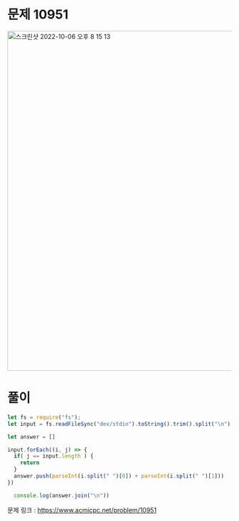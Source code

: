 # 문제 10951

<img width="765" alt="스크린샷 2022-10-06 오후 8 15 13" src="https://user-images.githubusercontent.com/103481518/194299453-0fa56998-9177-4251-80af-384e51eab1f3.png">


# 풀이
```javascript
let fs = require("fs");
let input = fs.readFileSync("dev/stdin").toString().trim().split("\n")

let answer = []

input.forEach((i, j) => {
  if( j == input.length ) {
    return 
  }
  answer.push(parseInt(i.split(" ")[0]) + parseInt(i.split(" ")[1]))
})

  console.log(answer.join("\n"))
```

문제 링크 : https://www.acmicpc.net/problem/10951
